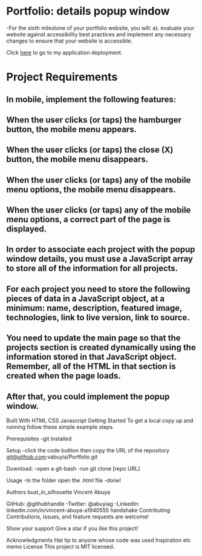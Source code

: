 # Portfolio: details popup window

-For the sixth milestone of your portfolio website, you will:
a). evaluate your website against accessibility best practices and implement any necessary changes to ensure that your website is accessible.

Click [here](https://vabuyia.github.io/vabuya.github.io/) to go to my application deployment.

# Project Requirements

## In mobile, implement the following features:

## When the user clicks (or taps) the hamburger button, the mobile menu appears.

## When the user clicks (or taps) the close (X) button, the mobile menu disappears.

## When the user clicks (or taps) any of the mobile menu options, the mobile menu disappears.

## When the user clicks (or taps) any of the mobile menu options, a correct part of the page is displayed.

## In order to associate each project with the popup window details, you must use a JavaScript array to store all of the information for all projects.

## For each project you need to store the following pieces of data in a JavaScript object, at a minimum: name, description, featured image, technologies, link to live version, link to source.

## You need to update the main page so that the projects section is created dynamically using the information stored in that JavaScript object. Remember, all of the HTML in that section is created when the page loads.

## After that, you could implement the popup window.

Built With
HTML
CSS
Javascript
Getting Started
To get a local copy up and running follow these simple example steps.

Prerequisites
-git installed

Setup
-click the code buttion then copy the URL of the repository git@github.com:vabuyia/Portfolio.git

Download:
-open a git-bash -run git clone [repo URL]

Usage
-In the folder open the .html file -done!

Authors
bust_in_silhouette Vincent Abuya

GitHub: @githubhandle -Twitter: @abuyiag -Linkedln: linkedin.com/in/vincent-abuya-a1940555
handshake Contributing
Contributions, issues, and feature requests are welcome!

Show your support
Give a star if you like this project!

Acknowledgments
Hat tip to anyone whose code was used
Inspiration
etc
memo License
This project is MIT licensed.
